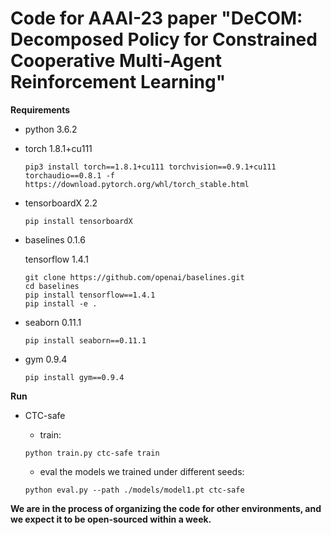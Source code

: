 # Code for AAAI-23 paper "DeCOM: Decomposed Policy for Constrained Cooperative Multi-Agent Reinforcement Learning"

**Requirements**

+ python 3.6.2

+ torch 1.8.1+cu111

  ```
  pip3 install torch==1.8.1+cu111 torchvision==0.9.1+cu111 torchaudio==0.8.1 -f https://download.pytorch.org/whl/torch_stable.html
  ```

+ tensorboardX 2.2

  ```
  pip install tensorboardX
  ```

+ baselines 0.1.6

  tensorflow 1.4.1

  ```
  git clone https://github.com/openai/baselines.git
  cd baselines
  pip install tensorflow==1.4.1
  pip install -e .
  ```

+ seaborn 0.11.1

  ```
  pip install seaborn==0.11.1
  ```

+ gym 0.9.4

  ```	
  pip install gym==0.9.4
  ```



**Run**

+ CTC-safe

  + train:

  ```
  python train.py ctc-safe train
  ```

  + eval the models we trained under different seeds:

  ```
  python eval.py --path ./models/model1.pt ctc-safe
  ```  

**We are in the process of organizing the code for other environments, and we expect it to be open-sourced within a week.**

